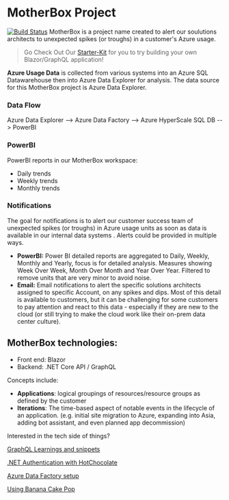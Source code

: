 # MotherBox Project
[![Build Status](https://dev.azure.com/HLSHack/CSU%20Backlog/_apis/build/status/MotherBoxAPI?branchName=main)](https://dev.azure.com/HLSHack/CSU%20Backlog/_build/latest?definitionId=2&branchName=main)
MotherBox is a project name created to alert our soulutions architects to unexpected spikes (or troughs) in a customer's Azure usage.

> Go Check Out Our [Starter-Kit](https://github.com/microsoft/blazor-graphql-starter-kit) for you to try building your own Blazor/GraphQL application! 

**Azure Usage Data** is collected from various systems into an Azure SQL Datawarehouse then into Azure Data Explorer for analysis. The data source for this MotherBox project is Azure Data Explorer.

### Data Flow
Azure Data Explorer --> Azure Data Factory --> Azure HyperScale SQL DB --> PowerBI

### PowerBI
PowerBI reports in our MotherBox workspace:
- Daily trends
- Weekly trends
- Monthly trends

### Notifications
The goal for notifications is to alert our customer success team of unexpected spikes (or troughs) in Azure usage units as soon as data is available in our internal data systems . Alerts could be provided in multiple ways.

- **PowerBI:** Power BI detailed reports are aggregated to Daily, Weekly, Monthly and Yearly, focus is for detailed analysis. Measures showing Week Over Week, Month Over Month and Year Over Year. Filtered to remove units that are very minor to avoid noise.
- **Email:** Email notifications to alert the specific solutions architects assigned to specific Account, on any spikes and dips. Most of this detail is available to customers, but it can be challenging for some customers to pay attention and react to this data - especially if they are new to the cloud (or still trying to make the cloud work like their on-prem data center culture).

## MotherBox technologies: 
- Front end: Blazor
- Backend: .NET Core API / GraphQL

Concepts include:
- **Applications**: logical groupings of resources/resource groups as defined by the customer
- **Iterations**: The time-based aspect of notable events in the lifecycle of an application. (e.g. initial site migration to Azure, expanding into Asia, adding bot assistant, and even planned app decommission)

Interested in the tech side of things?

[GraphQL Learnings and snippets](./GraphQL)

[.NET Authentication with HotChocolate](../.NET/Authentication)

[Azure Data Factory setup](./Data)

[Using Banana Cake Pop](./Banana%20Cake%20Pop/Readme.md)
